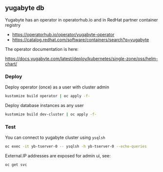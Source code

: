 ## yugabyte db

Yugabyte has an operator in operatorhub.io and in RedHat partner container registry

- https://operatorhub.io/operator/yugabyte-operator
- https://catalog.redhat.com/software/containers/search?q=yugabyte

The operator documentation is here:

https://docs.yugabyte.com/latest/deploy/kubernetes/single-zone/oss/helm-chart/

### Deploy

Deploy operator (once) as a user with cluster admin
```bash
kustomize build operator | oc apply -f-
```

Deploy database instances as any user
```bash
kustomize build dev-cluster | oc apply -f-
```

### Test

You can connect to yugabyte cluster using  `ysqlsh`
```bash
oc exec -it yb-tserver-0 -- ysqlsh -h yb-tserver-0 --echo-queries
```

External.IP addresses are exposed for admin ui, see:
```bash
oc get svc
```